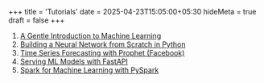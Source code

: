 +++
title = 'Tutorials'
date = 2025-04-23T15:05:00+05:30
hideMeta = true
draft = false
+++

1. [A Gentle Introduction to Machine Learning](https://machinelearningmastery.com/machine-learning-for-beginners/)
2. [Building a Neural Network from Scratch in Python](https://towardsdatascience.com/building-a-neural-network-from-scratch-4c4fa9bced2f)
3. [Time Series Forecasting with Prophet (Facebook)](https://facebook.github.io/prophet/docs/quick_start.html)
4. [Serving ML Models with FastAPI](https://amitness.com/2020/06/fastapi-machine-learning/)
5. [Spark for Machine Learning with PySpark](https://databricks.com/learn/tutorials/pyspark-ml)
